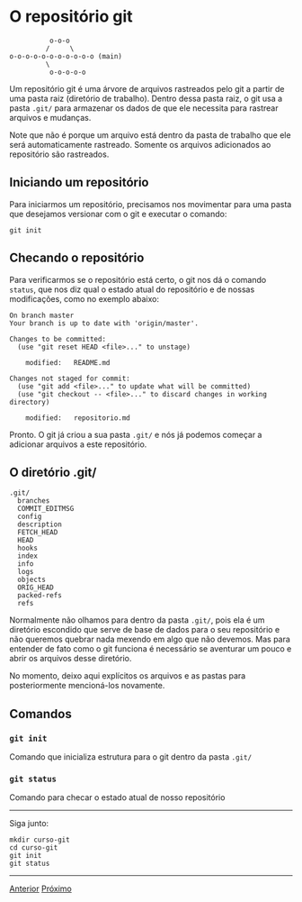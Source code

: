 # O repositório git

```
          o-o-o 
         /     \
o-o-o-o-o-o-o-o-o-o-o (main)
         \         
          o-o-o-o-o 
```


Um repositório git é uma árvore de arquivos rastreados pelo git a partir de uma 
pasta raiz (diretório de trabalho). Dentro dessa pasta raiz, o git usa a pasta 
`.git/` para armazenar os dados de que ele necessita para rastrear arquivos
e mudanças. 

Note que não é porque um arquivo está dentro da pasta de trabalho que ele será 
automaticamente rastreado. Somente os arquivos adicionados ao repositório são 
rastreados.


## Iniciando um repositório

Para iniciarmos um repositório, precisamos nos movimentar para uma pasta que
desejamos versionar com o git e executar o comando:

```
git init
```

## Checando o repositório

Para verificarmos se o repositório está certo, o git nos dá o comando 
`status`, que nos diz qual o estado atual do repositório e de
nossas modificações, como no exemplo abaixo:

```
On branch master
Your branch is up to date with 'origin/master'.

Changes to be committed:
  (use "git reset HEAD <file>..." to unstage)

	modified:   README.md

Changes not staged for commit:
  (use "git add <file>..." to update what will be committed)
  (use "git checkout -- <file>..." to discard changes in working directory)

	modified:   repositorio.md
```

Pronto. O git já criou a sua pasta `.git/` e nós já podemos começar a 
adicionar arquivos a este repositório.

## O diretório .git/

```
.git/
  branches
  COMMIT_EDITMSG
  config
  description
  FETCH_HEAD
  HEAD
  hooks
  index
  info
  logs
  objects
  ORIG_HEAD
  packed-refs
  refs
```

Normalmente não olhamos para dentro da pasta `.git/`, pois ela é um diretório 
escondido que serve de base de dados para o seu repositório e não queremos 
quebrar nada mexendo em algo que não devemos. Mas para entender de fato como o
git funciona é necessário se aventurar um pouco e abrir os arquivos desse
diretório.

No momento, deixo aqui explícitos os arquivos e as pastas para posteriormente 
mencioná-los novamente.

## Comandos

### `git init`

Comando que inicializa estrutura para o git dentro da pasta `.git/`

### `git status`

Comando para checar o estado atual de nosso repositório

---

Siga junto:

```
mkdir curso-git
cd curso-git
git init
git status
```

---

[Anterior](diretorio-de-trabalho.md)
[Próximo](stage.md)
